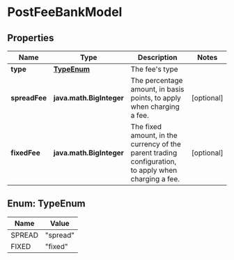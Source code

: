 

# PostFeeBankModel


## Properties

Name | Type | Description | Notes
------------ | ------------- | ------------- | -------------
**type** | [**TypeEnum**](#TypeEnum) | The fee&#39;s type | 
**spreadFee** | **java.math.BigInteger** | The percentage amount, in basis points, to apply when charging a fee. |  [optional]
**fixedFee** | **java.math.BigInteger** | The fixed amount, in the currency of the parent trading configuration, to apply when charging a fee. |  [optional]



## Enum: TypeEnum

Name | Value
---- | -----
SPREAD | &quot;spread&quot;
FIXED | &quot;fixed&quot;



